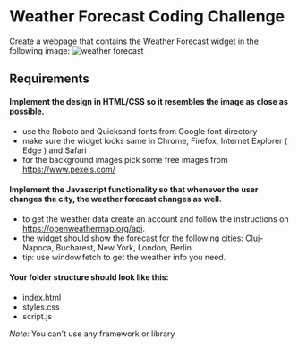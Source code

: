 
# Weather Forecast Coding Challenge

Create a webpage that contains the Weather Forecast widget in the following image:
![weather forecast](https://i.imgur.com/ULKuEgg.png)

## Requirements
#### Implement the design in HTML/CSS so it resembles the image as close as possible.
  - use the Roboto and Quicksand fonts from Google font directory
  - make sure the widget looks same in Chrome, Firefox, Internet Explorer ( Edge ) and Safari
  - for the background images pick some free images from https://www.pexels.com/

#### Implement the Javascript functionality so that whenever the user changes the city, the weather forecast changes as well.
  - to get the weather data create an account and follow the instructions on https://openweathermap.org/api.
  - the widget should show the forecast for the following cities: Cluj-Napoca, Bucharest, New York, London, Berlin.
  - tip: use window.fetch to get the weather info you need.

#### Your folder structure should look like this:
  - index.html
  - styles.css
  - script.js

*Note:* You can't use any framework or library

